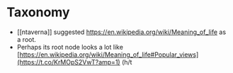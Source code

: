 # Taxonomy
- [[ntaverna]] suggested https://en.wikipedia.org/wiki/Meaning_of_life as a root.
- Perhaps its root node looks a lot like [https://en.wikipedia.org/wiki/Meaning_of_life#Popular_views](https://t.co/KrMOpS2VwT?amp=1) (h/t
